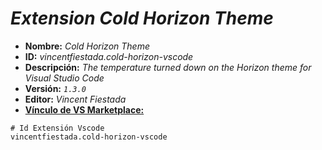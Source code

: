 <!-- Autor: Daniel Benjamin Perez Morales -->
<!-- GitHub: https://github.com/DanielBenjaminPerezMoralesDev13 -->
<!-- Gitlab: https://gitlab.com/DanielBenjaminPerezMoralesDev13 -->
<!-- Correo electrónico: danielperezdev@proton.me -->

# ***Extension Cold Horizon Theme***

- **Nombre:** *Cold Horizon Theme*
- **ID:** *vincentfiestada.cold-horizon-vscode*
- **Descripción:** *The temperature turned down on the Horizon theme for Visual Studio Code*
- **Versión:** *`1.3.0`*
- **Editor:** *Vincent Fiestada*
- **[Vínculo de VS Marketplace:](https://marketplace.visualstudio.com/items?itemName=vincentfiestada.cold-horizon-vscode "https://marketplace.visualstudio.com/items?itemName=vincentfiestada.cold-horizon-vscode")**

```plaintext
# Id Extensión Vscode
vincentfiestada.cold-horizon-vscode
```
